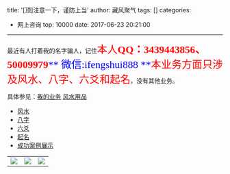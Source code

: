 title: '[顶]注意一下，谨防上当'
author: 藏风聚气
tags: []
categories:
  - 网上咨询
top: 10000
date: 2017-06-23 20:21:00
---
最近有人打着我的名字骗人，记住<font color=red size=5 face="黑体">本人**QQ：3439443856、50009979**</font><font color=blue size=5 face="黑体">** 微信:ifengshui888 **</font><font color=red size=5 face="黑体">本业务方面只涉及风水、八字、六爻和起名</font>，没有其他业务。<br> 

具体参见：[我的业务](about/index.html) [风水用品](风水物品/index.html)
- [风水](风水案例/index.html)
- [八字](八字案例/index.html)
- [六爻](六爻案例/index.html)
- [起名](起名/index.html)
- [成功案例展示](成果案例展示/index.html)

|  |  |  |
| ------| ------ | ------ |
| ![](http://fs-image.pull.net.cn/17-8-10/75443176.jpg!800)| ![](http://fs-image.pull.net.cn/17-8-10/70071895.jpg!800)|![](http://fs-image.pull.net.cn/17-8-10/87901059.jpg!800)|
